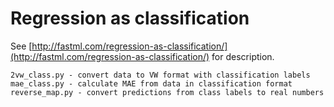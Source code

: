 Regression as classification
============================

See [http://fastml.com/regression-as-classification/](http://fastml.com/regression-as-classification/) for description.

	2vw_class.py - convert data to VW format with classification labels
	mae_class.py - calculate MAE from data in classification format
	reverse_map.py - convert predictions from class labels to real numbers